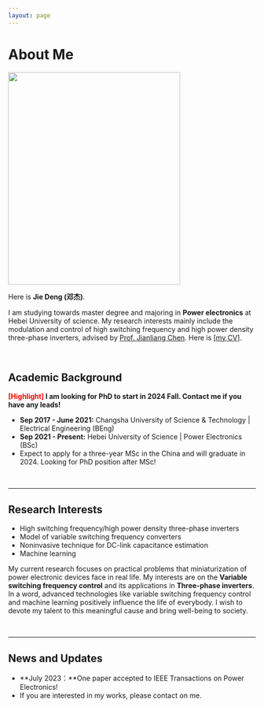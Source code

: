 ```yaml
---
layout: page
---
```


# About Me

<img src="https://Power4SOS.github.io/JieDeng.jpg" class="floatpic" width="350" height="431">

Here is **Jie Deng (邓杰)**.

I am studying towards master degree and majoring in **Power electronics** at Hebei University of science. My research interests mainly include the modulation and control of high switching frequency and high power density three-phase inverters, advised by [Prof. Jianliang Chen](https://ee.hebut.edu.cn/szdw/jsml/C/22f560b1df664d6eb9f01094159c11f2.html). Here is [[my CV](https://Power4SOS/file/CV-JieDeng.pdf)].

<br>

## Academic Background

**<font color='red'>[Highlight]</font> I am looking for PhD to start in 2024 Fall. Contact me if you have any leads!**

- **Sep 2017 - June 2021:** Changsha University of Science & Technology | Electrical Engineering (BEng)
- **Sep 2021 - Present:** Hebei University of Science | Power Electronics (BSc)
- Expect to apply for a three-year MSc in the China and will graduate in 2024. Looking for PhD position after MSc!

<br>

---

## Research Interests

- High switching frequency/high power density three-phase inverters
- Model of variable switching frequency converters
- Noninvasive technique for DC-link capacitance estimation
- Machine learning

My current research focuses on practical problems that miniaturization of power electronic devices face in real life. My interests are on the **Variable switching frequency control** and its applications in **Three-phase inverters**. In a word, advanced technologies like variable  switching frequency control and machine learning positively influence the life of everybody.  I wish to devote my talent to this meaningful cause and bring well-being to society.

<br>

---

## News and Updates

- **July 2023：**One paper accepted to IEEE Transactions on Power Electronics!
- If you are interested in my works, please contact on me.

